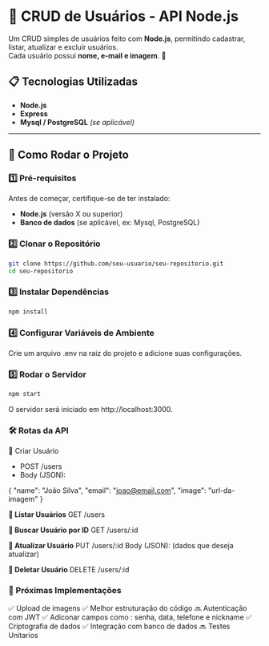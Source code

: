 # 📌 CRUD de Usuários - API Node.js

Um CRUD simples de usuários feito com **Node.js**, permitindo cadastrar, listar, atualizar e excluir usuários.  
Cada usuário possui **nome, e-mail e imagem**. 🚀

## 📋 Tecnologias Utilizadas

- **Node.js**
- **Express**
- **Mysql / PostgreSQL** _(se aplicável)_

---

## 🚀 Como Rodar o Projeto

### 1️⃣ Pré-requisitos

Antes de começar, certifique-se de ter instalado:

- **Node.js** (versão X ou superior)
- **Banco de dados** (se aplicável, ex: Mysql, PostgreSQL)

### 2️⃣ Clonar o Repositório

```bash
git clone https://github.com/seu-usuario/seu-repositorio.git
cd seu-repositorio
```

### 3️⃣ Instalar Dependências

```bash
npm install
```

### 4️⃣ Configurar Variáveis de Ambiente

Crie um arquivo .env na raiz do projeto e adicione suas configurações.

### 5️⃣ Rodar o Servidor

```bash
npm start
```

O servidor será iniciado em http://localhost:3000.

### 🛠️ Rotas da API

🔹 Criar Usuário

- POST /users
- Body (JSON):

{
"name": "João Silva",
"email": "joao@email.com",
"image": "url-da-imagem"
}

**🔹 Listar Usuários**
GET /users

**🔹 Buscar Usuário por ID**
GET /users/:id

**🔹 Atualizar Usuário**
PUT /users/:id
Body (JSON): (dados que deseja atualizar)

**🔹 Deletar Usuário**
DELETE /users/:id

### 📌 Próximas Implementações

✅ Upload de imagens
✅ Melhor estruturação do código
🔜 Autenticação com JWT
✅ Adiconar campos como : senha, data, telefone e nickname 
✅ Criptografia de dados
✅ Integração com banco de dados
🔜 Testes Unitarios
